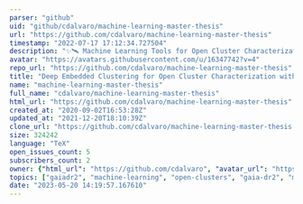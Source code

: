 ```yaml
---
parser: "github"
uid: "github/cdalvaro/machine-learning-master-thesis"
url: "https://github.com/cdalvaro/machine-learning-master-thesis"
timestamp: "2022-07-17 17:12:34.727504"
description: "✨🛰 Machine Learning Tools for Open Cluster Characterization with Gaia DR2 Data"
avatar: "https://avatars.githubusercontent.com/u/16347742?v=4"
repo_url: "https://github.com/cdalvaro/machine-learning-master-thesis"
title: "Deep Embedded Clustering for Open Cluster Characterization with Gaia DR2 Data"
name: "machine-learning-master-thesis"
full_name: "cdalvaro/machine-learning-master-thesis"
html_url: "https://github.com/cdalvaro/machine-learning-master-thesis"
created_at: "2020-09-02T16:53:28Z"
updated_at: "2021-12-20T18:10:39Z"
clone_url: "https://github.com/cdalvaro/machine-learning-master-thesis.git"
size: 324242
language: "TeX"
open_issues_count: 5
subscribers_count: 2
owner: {"html_url": "https://github.com/cdalvaro", "avatar_url": "https://avatars.githubusercontent.com/u/16347742?v=4", "login": "cdalvaro", "type": "User"}
topics: ["gaiadr2", "machine-learning", "open-clusters", "gaia-dr2", "mission-gaia", "deep-embedded-clustering", "dec", "open-clusters-characterization"]
date: "2023-05-20 14:19:57.167610"
---
```

